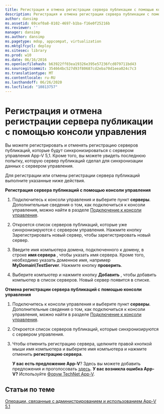 ```yaml
---
title: Регистрация и отмена регистрации сервера публикации с помощью консоли управления
description: Регистрация и отмена регистрации сервера публикации с помощью консоли управления
author: dansimp
ms.assetid: 69cef0a8-8102-4697-b1ba-f16e0f25216b
ms.reviewer: ''
manager: dansimp
ms.author: dansimp
ms.pagetype: mdop, appcompat, virtualization
ms.mktglfcycl: deploy
ms.sitesec: library
ms.prod: w10
ms.date: 06/16/2016
ms.openlocfilehash: b63922ff03ea19326e395e57236fcd079711bd43
ms.sourcegitcommit: 354664bc527d93f80687cd2eba70d1eea024c7c3
ms.translationtype: MT
ms.contentlocale: ru-RU
ms.lasthandoff: 06/26/2020
ms.locfileid: "10813757"
---
```

# Регистрация и отмена регистрации сервера публикации с помощью консоли управления


Вы можете регистрировать и отменять регистрацию серверов публикаций, которые будут синхронизироваться с сервером управления App-V 5,1. Кроме того, вы можете увидеть последнюю попытку, которую сервер публикаций сделал для синхронизации данных с сервером управления.

Для регистрации или отмены регистрации сервера публикаций выполните указанные ниже действия.

**Регистрация сервера публикаций с помощью консоли управления**

1.  Подключитесь к консоли управления и выберите пункт **серверы**. Дополнительные сведения о том, как подключиться к консоли управления, можно найти в разделе [Подключение к консоли управления](how-to-connect-to-the-management-console-51.md).

2.  Откроется список серверов публикаций, которые уже синхронизируются с сервером управления. Нажмите кнопку Зарегистрировать новый сервер, чтобы зарегистрировать новый сервер.

3.  Введите имя компьютера домена, подключенного к домену, в строке **имя сервера** , чтобы указать имя сервера. Кроме того, необходимо указать доменное имя, например **MyDomain\\TestServer**. Нажмите кнопку **проверить**.

4.  Выберите компьютер и нажмите кнопку **Добавить** , чтобы добавить компьютер в список серверов. Новый сервер появится в списке.

**Отмена регистрации сервера публикаций с помощью консоли управления**

1.  Подключитесь к консоли управления и выберите пункт **серверы**. Дополнительные сведения о том, как подключиться к консоли управления, можно найти в разделе [Подключение к консоли управления](how-to-connect-to-the-management-console-51.md).

2.  Откроется список серверов публикаций, которые синхронизируются с сервером управления.

3.  Чтобы отменить регистрацию сервера, щелкните правой кнопкой мыши имя компьютера и выберите имя компьютера и нажмите отменить **регистрацию сервера**.

    **У вас есть предложение App-V**? Здесь вы можете добавить предложения и проголосовать [здесь](http://appv.uservoice.com/forums/280448-microsoft-application-virtualization). **У вас возникла ошибка App-V?** Используйте [Форум TechNet App-V](https://social.technet.microsoft.com/Forums/home?forum=mdopappv).

## Статьи по теме


[Операции, связанные с администрированием и использованием App-V 5.1](operations-for-app-v-51.md)

 

 





